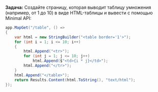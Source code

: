 
**Задача:** Создайте страницу, которая выводит таблицу умножения (например, от 1 до 10) в виде HTML-таблицы и вывести с помощью Minimal API:


































```cs
app.MapGet("/table", () =>
{
    var html = new StringBuilder("<table border='1'>");
    for (int i = 1; i <= 10; i++)
    {
        html.Append("<tr>");
        for (int j = 1; j <= 10; j++)
            html.Append($"<td>{i * j}</td>");
        html.Append("</tr>");
    }
    html.Append("</table>");
    return Results.Content(html.ToString(), "text/html");
});
```

[^1]: 
